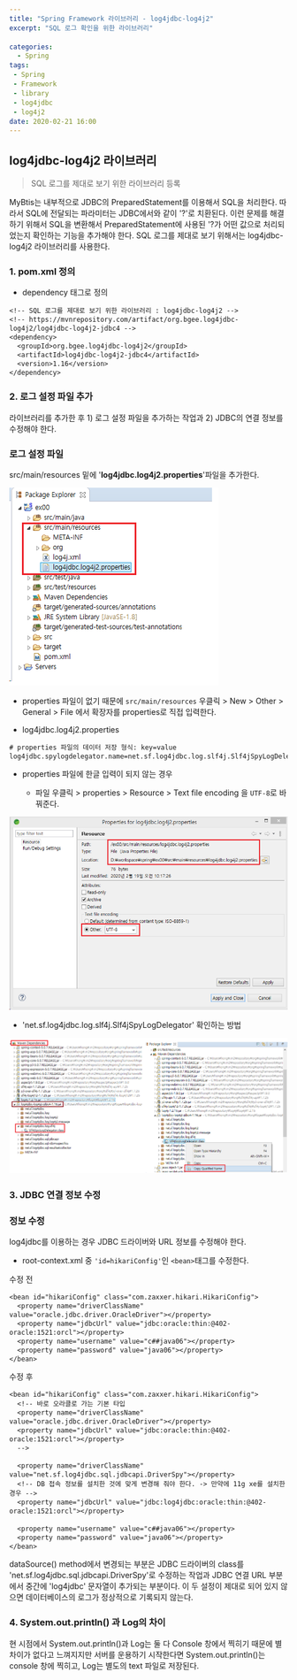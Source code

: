 ```yaml
---
title: "Spring Framework 라이브러리 - log4jdbc-log4j2"
excerpt: "SQL 로그 확인을 위한 라이브러리"

categories:
  - Spring
tags:
 - Spring
 - Framework
 - library
 - log4jdbc
 - log4j2
date: 2020-02-21 16:00
---
```


## log4jdbc-log4j2 라이브러리

> SQL 로그를 제대로 보기 위한 라이브러리 등록

MyBtis는 내부적으로 JDBC의 PreparedStatement를 이용해서 SQL을 처리한다. 따라서 SQL에 전달되는 파라미터는 JDBC에서와 같이 '?'로 치환된다. 이런 문제를 해결하기 위해서 SQL을 변환해서 PreparedStatement에 사용된 '?가 어떤 값으로 처리되었는지 확인하는 기능을 추가해야 한다. SQL 로그를 제대로 보기 위해서는 log4jdbc-log4j2 라이브러리를 사용한다.

### 1. pom.xml 정의

- dependency 태그로 정의

```
<!-- SQL 로그를 제대로 보기 위한 라이브러리 : log4jdbc-log4j2 -->
<!-- https://mvnrepository.com/artifact/org.bgee.log4jdbc-log4j2/log4jdbc-log4j2-jdbc4 -->
<dependency>
  <groupId>org.bgee.log4jdbc-log4j2</groupId>
  <artifactId>log4jdbc-log4j2-jdbc4</artifactId>
  <version>1.16</version>
</dependency>
```

### 2. 로그 설정 파일 추가

라이브러리를 추가한 후 1) 로그 설정 파일을 추가하는 작업과 2) JDBC의 연결 정보를 수정해야 한다.

### 로그 설정 파일

src/main/resources 밑에 '__log4jdbc.log4j2.properties__'파일을 추가한다.

![log4jdbc](/assets/images/log4jdbc.png)

- properties 파일이 없기 때문에 `src/main/resources` 우클릭 > New > Other > General > File 에서 확장자를 properties로 직접 입력한다.

- log4jdbc.log4j2.properties

```
# properties 파일의 데이터 저장 형식: key=value
log4jdbc.spylogdelegator.name=net.sf.log4jdbc.log.slf4j.Slf4jSpyLogDelegator
```

- properties 파일에 한글 입력이 되지 않는 경우

  - 파일 우클릭 > properties > Resource > Text file encoding 을 `UTF-8`로 바꿔준다.

![log4jdbc2](/assets/images/log4jdbc2.png)

- 'net.sf.log4jdbc.log.slf4j.Slf4jSpyLogDelegator' 확인하는 방법

![log4jdbc3](/assets/images/log4jdbc3.png)

### 3. JDBC 연결 정보 수정

### 정보 수정

log4jdbc를 이용하는 경우 JDBC 드라이버와 URL 정보를 수정해야 한다.

- root-context.xml 중 `'id=hikariConfig'`인 `<bean>`태그를 수정한다.

수정 전

```
<bean id="hikariConfig" class="com.zaxxer.hikari.HikariConfig">
  <property name="driverClassName" value="oracle.jdbc.driver.OracleDriver"></property>
  <property name="jdbcUrl" value="jdbc:oracle:thin:@402-oracle:1521:orcl"></property>
  <property name="username" value="c##java06"></property>
  <property name="password" value="java06"></property>
</bean>
```

수정 후

```
<bean id="hikariConfig" class="com.zaxxer.hikari.HikariConfig">
  <!-- 바로 오라클로 가는 기본 타입
  <property name="driverClassName" value="oracle.jdbc.driver.OracleDriver"></property>
  <property name="jdbcUrl" value="jdbc:oracle:thin:@402-oracle:1521:orcl"></property>
  -->

  <property name="driverClassName" value="net.sf.log4jdbc.sql.jdbcapi.DriverSpy"></property>
  <!-- DB 접속 정보를 설치한 것에 맞게 변경해 줘야 한다. -> 만약에 11g xe를 설치한 경우 -->
  <property name="jdbcUrl" value="jdbc:log4jdbc:oracle:thin:@402-oracle:1521:orcl"></property>

  <property name="username" value="c##java06"></property>
  <property name="password" value="java06"></property>
</bean>
```

dataSource() method에서 변경되는 부분은 JDBC 드라이버의 class를 'net.sf.log4jdbc.sql.jdbcapi.DriverSpy'로 수정하는 작업과 JDBC 연결 URL 부분에서 중간에 'log4jdbc' 문자열이 추가되는 부분이다. 이 두 설정이 제대로 되어 있지 않으면 데이터베이스의 로그가 정상적으로 기록되지 않는다.

### 4. System.out.println() 과 Log의 차이

현 시점에서 System.out.println()과 Log는 둘 다 Console 창에서 찍히기 때문에 별 차이가 없다고 느껴지지만 서버를 운용하기 시작한다면 System.out.println()는 console 창에 찍히고, Log는 별도의 text 파일로 저장된다.
